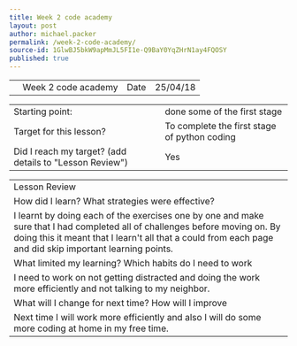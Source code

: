 ```yaml
---
title: Week 2 code academy
layout: post
author: michael.packer
permalink: /week-2-code-academy/
source-id: 1GlwBJ5bkW9apMmJL5FI1e-Q9BaY0YqZHrN1ay4FQOSY
published: true
---
```

<table>
  <tr>
    <td></td>
    <td>Week 2 code academy</td>
    <td>Date</td>
    <td>25/04/18</td>
  </tr>
</table>


<table>
  <tr>
    <td>Starting point:</td>
    <td>done some of the first stage</td>
  </tr>
  <tr>
    <td>Target for this lesson?</td>
    <td>To complete the first stage of python coding</td>
  </tr>
  <tr>
    <td>Did I reach my target? 
(add details to "Lesson Review")</td>
    <td> Yes</td>
  </tr>
</table>


<table>
  <tr>
    <td>Lesson Review</td>
  </tr>
  <tr>
    <td>How did I learn? What strategies were effective? </td>
  </tr>
  <tr>
    <td>I learnt by doing each of the exercises one by one and make sure that I had completed all of challenges before moving on. By doing this it meant that I learn't all that a could from each page and did skip important learning points.</td>
  </tr>
  <tr>
    <td>What limited my learning? Which habits do I need to work </td>
  </tr>
  <tr>
    <td>I need to work on not getting distracted and doing the work more efficiently and not talking to my neighbor.</td>
  </tr>
  <tr>
    <td>What will I change for next time? How will I improve </td>
  </tr>
  <tr>
    <td>Next time I will work more efficiently and also I will do some more coding at home in my free time.</td>
  </tr>
</table>


